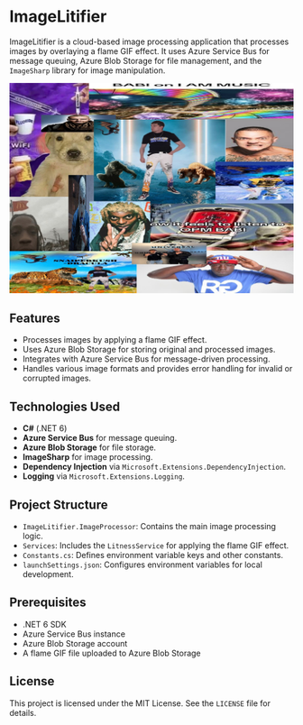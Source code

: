 ﻿# ImageLitifier

ImageLitifier is a cloud-based image processing application that processes images by overlaying a flame GIF effect. It uses Azure Service Bus for message queuing, Azure Blob Storage for file management, and the `ImageSharp` library for image manipulation.

![Image Litifier](ImageLitifierWebApp/wwwroot/images/hip-hop-background.jpg)

## Features

- Processes images by applying a flame GIF effect.
- Uses Azure Blob Storage for storing original and processed images.
- Integrates with Azure Service Bus for message-driven processing.
- Handles various image formats and provides error handling for invalid or corrupted images.

## Technologies Used

- **C#** (.NET 6)
- **Azure Service Bus** for message queuing.
- **Azure Blob Storage** for file storage.
- **ImageSharp** for image processing.
- **Dependency Injection** via `Microsoft.Extensions.DependencyInjection`.
- **Logging** via `Microsoft.Extensions.Logging`.

## Project Structure

- `ImageLitifier.ImageProcessor`: Contains the main image processing logic.
- `Services`: Includes the `LitnessService` for applying the flame GIF effect.
- `Constants.cs`: Defines environment variable keys and other constants.
- `launchSettings.json`: Configures environment variables for local development.

## Prerequisites

- .NET 6 SDK
- Azure Service Bus instance
- Azure Blob Storage account
- A flame GIF file uploaded to Azure Blob Storage

## License

This project is licensed under the MIT License. See the `LICENSE` file for details.
